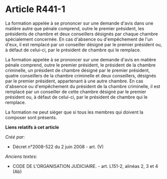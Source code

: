 # Article R441-1

La formation appelée à se prononcer sur une demande d'avis dans une matière autre que pénale comprend, outre le premier
président, les présidents de chambre et deux conseillers désignés par chaque chambre spécialement concernée. En cas d'absence
ou d'empêchement de l'un d'eux, il est remplacé par un conseiller désigné par le premier président ou, à défaut de celui-ci,
par le président de chambre qui le remplace.

La formation appelée à se prononcer sur une demande d'avis en matière pénale comprend, outre le premier président, le
président de la chambre criminelle, un président de chambre désigné par le premier président, quatre conseillers de la
chambre criminelle et deux conseillers, désignés par le premier président, appartenant à une autre chambre. En cas d'absence
ou d'empêchement du président de la chambre criminelle, il est remplacé par un conseiller de cette chambre désigné par le
premier président ou, à défaut de celui-ci, par le président de chambre qui le remplace.

La formation ne peut siéger que si tous les membres qui doivent la composer sont présents.

**Liens relatifs à cet article**

_Créé par_:

  - Décret n°2008-522 du 2 juin 2008 - art. (V)

_Anciens textes_:

  - CODE DE L'ORGANISATION JUDICIAIRE. - art. L151-2, alinéas 2, 3 et 4 (Ab)
